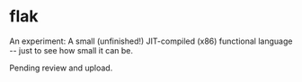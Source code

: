 # flak

An experiment: A small (unfinished!) JIT-compiled (x86) functional language -- just to see how small it can be.

Pending review and upload.
